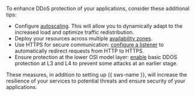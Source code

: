 To enhance DDoS protection of your applications, consider these additional tips:

* Configure [autoscaling](../../application-load-balancer/concepts/application-load-balancer.md#lcu-scaling). This will allow you to dynamically adapt to the increased load and optimize traffic redistribution.
* Deploy your resources across multiple [availability zones](../../overview/concepts/geo-scope.md).
* Use HTTPS for secure communication: [configure a listener](../../application-load-balancer/concepts/application-load-balancer.md#listener) to automatically redirect requests from HTTP to HTTPS.
* Ensure protection at the lower OSI model layer: [enable](../../smartwebsecurity/tutorials/alb-with-ddos-protection/console.md) basic DDOS protection at L3 and L4 to prevent some attacks at an earlier stage.

These measures, in addition to setting up {{ sws-name }}, will increase the resilience of your services to potential threats and ensure security of your applications.